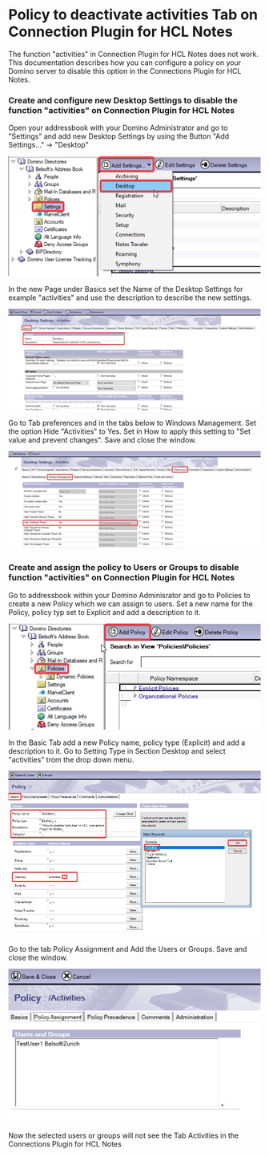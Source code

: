 # Policy to deactivate activities Tab on Connection Plugin for HCL Notes

The function "activities" in Connection Plugin for HCL Notes does not work. This documentation describes how you can configure a policy on your Domino server to disable this option in the Connections Plugin for HCL Notes. 

### Create and configure new Desktop Settings to disable the function "activities" on Connection Plugin for HCL Notes

Open your addressbook with your Domino Administrator and go to "Settings" and add new Desktop Settings by using the Button "Add Settings..." -> "Desktop"

![Configure](/assets/images/screen-shots/connections-plugin/admin-policy-connectionplugin-notes5.png)

In the new Page under Basics set the Name of the Desktop Settings for example "activities" and use the description to describe the new settings.

![Configure](/assets/images/screen-shots/connections-plugin/admin-policy-connectionplugin-notes6.png)

Go to Tab preferences and in the tabs below to Windows Management. Set the option Hide "Activities" to Yes. Set in How to apply this setting to "Set value and prevent changes". Save and close the window.

![Configure](/assets/images/screen-shots/connections-plugin/admin-policy-connectionplugin-notes4.png)

### Create and assign the policy to Users or Groups to disable function "activities" on Connection Plugin for HCL Notes

Go to addressbook within your Domino Adminisrator and go to Policies to create a new Policy which we can assign to users. Set a new name for the Policy, policy typ set to Explicit and add a description to it.

![Configure](/assets/images/screen-shots/connections-plugin/admin-policy-connectionplugin-notes8.png)

In the Basic Tab add a new Policy name, policy type (Explicit) and add a description to it. Go to Setting Type in Section Desktop and select "activities" trom the drop down menu.

![Configure](/assets/images/screen-shots/connections-plugin/admin-policy-connectionplugin-notes9.png)

Go to the tab Policy Assignment and Add the Users or Groups. Save and close the window.

![Configure](/assets/images/screen-shots/connections-plugin/admin-policy-connectionplugin-notes1.png)

Now the selected users or groups will not see the Tab Activities in the Connections Plugin for HCL Notes









